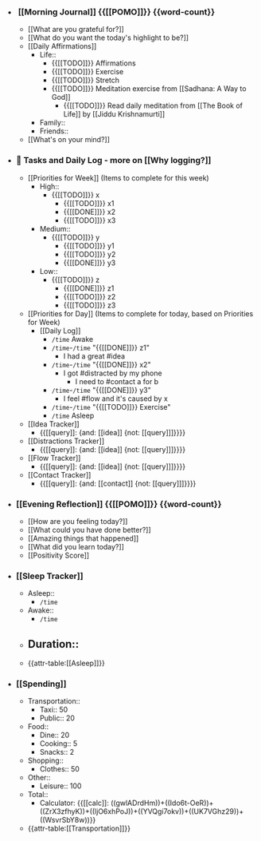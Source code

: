 - ### ️ [[Morning Journal]]  {{[[POMO]]}} {{word-count}}
    - [[What are you grateful for?]]
    - [[What do you want the today's highlight to be?]]
    - [[Daily Affirmations]]
        - Life::
            - {{[[TODO]]}} Affirmations
            - {{[[TODO]]}} Exercise
            - {{[[TODO]]}} Stretch
            - {{[[TODO]]}} Meditation exercise from [[Sadhana: A Way to God]]
                - {{[[TODO]]}} Read daily meditation from [[The Book of Life]] by [[Jiddu Krishnamurti]]
        - Family::
        - Friends::
    - [[What's on your mind?]]
- ### 📌 Tasks and Daily Log - more on [[Why logging?]]
    - [[Priorities for Week]] (Items to complete for this week)
        - High::
            - {{[[TODO]]}} x
                - {{[[TODO]]}} x1
                - {{[[DONE]]}} x2
                - {{[[TODO]]}} x3
        - Medium::
            - {{[[TODO]]}} y
                - {{[[TODO]]}} y1
                - {{[[TODO]]}} y2
                - {{[[DONE]]}} y3
        - Low::
            - {{[[TODO]]}} z
                - {{[[DONE]]}} z1
                - {{[[TODO]]}} z2
                - {{[[TODO]]}} z3
    - [[Priorities for Day]] (Items to complete for today, based on Priorities for Week)
        - [[Daily Log]]
            - `/time` Awake
            - `/time`-`/time` "{{[[DONE]]}} z1"
                - I had a great #idea
            - `/time`-`/time` "{{[[DONE]]}} x2"
                - I got #distracted by my phone 
                    - I need to #contact a for b 
            - `/time`-`/time` "{{[[DONE]]}} y3"
                - I feel #flow and it's caused by x
            - `/time`-`/time` "{{[[TODO]]}} Exercise"
            - `/time` Asleep
    - [[Idea Tracker]]
        - {{[[query]]: {and: [[idea]] {not: [[query]]]}}}}
    - [[Distractions Tracker]]
        - {{[[query]]: {and: [[idea]] {not: [[query]]]}}}}
    - [[Flow Tracker]]
        - {{[[query]]: {and: [[idea]] {not: [[query]]]}}}}
    - [[Contact Tracker]]
        - {{[[query]]: {and: [[contact]] {not: [[query]]]}}}}
- ###  [[Evening Reflection]] {{[[POMO]]}} {{word-count}}
    - [[How are you feeling today?]] 
    - [[What could you have done better?]]
    - [[Amazing things that happened]]
    - [[What did you learn today?]]
    - [[Positivity Score]]
- ### [[Sleep Tracker]]
    - Asleep:: 
        - `/time`
    - Awake:: 
        - `/time`
    - Duration:: 
        - 
    - {{attr-table:[[Asleep]]}}
- ### [[Spending]]
    - Transportation::
        - Taxi:: 50
        - Public:: 20
    - Food::
        - Dine:: 20
        - Cooking:: 5
        - Snacks:: 2
    - Shopping::
        - Clothes:: 50
    - Other::
        - Leisure:: 100
    - Total::
        - Calculator: {{[[calc]]: ((gwlADrdHm))+((Ido6t-OeR))+((ZrX3zfhyK))+((ljO6xhPoJ))+((YVQgi7okv))+((UK7VGhz29))+((WsvrSbY8w))}}
    - {{attr-table:[[Transportation]]}}
